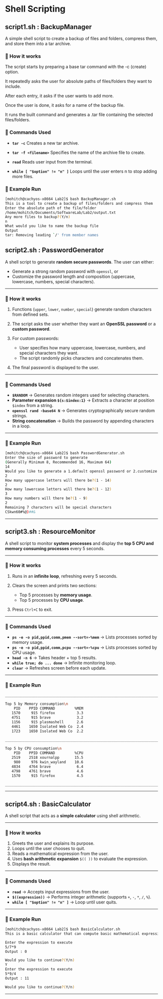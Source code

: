# Shell Scripting

## script1.sh : BackupManager

A simple shell script to create a backup of files and folders, compress them, and store them into a tar archive.

### 🔹 How it works

The script starts by preparing a base tar command with the -c (create) option.

It repeatedly asks the user for absolute paths of files/folders they want to include.

After each entry, it asks if the user wants to add more.

Once the user is done, it asks for a name of the backup file.

It runs the built command and generates a .tar file containing the selected files/folders.

### 🔹 Commands Used

* **`tar -c`**
Creates a new tar archive.

* **`tar -f <filename>`**
Specifies the name of the archive file to create.

* **`read`**
Reads user input from the terminal.

* **`while [ "$option" != "n" ]`**
Loops until the user enters n to stop adding more files.

### 🔹 Example Run


```bash
[mohitch@cachyos-x8664 Lab2]$ bash BackupManager.sh 
This is a tool to create a backup of files/folders and compress them
Enter the absolute path of the file/folder
/home/mohitch/Documents/SoftwareLab/Lab2/output.txt
Any more files to backup?(Y/n)
n
What would you like to name the backup file
Output
tar: Removing leading `/' from member names

```


## script2.sh : PasswordGenerator

A shell script to generate **random secure passwords**. The user can either:

* Generate a strong random password with `openssl`, or
* Customize the password length and composition (uppercase, lowercase, numbers, special characters).

---

### 🔹 How it works

1. Functions (`upper`, `lower`, `number`, `special`) generate random characters from defined sets.
2. The script asks the user whether they want an **OpenSSL password** or a **custom password**.
3. For custom passwords:

   * User specifies how many uppercase, lowercase, numbers, and special characters they want.
   * The script randomly picks characters and concatenates them.
4. The final password is displayed to the user.

---

### 🔹 Commands Used

* **`$RANDOM`** → Generates random integers used for selecting characters.
* **Parameter expansion `${s:$index:1}`** → Extracts a character at position `$index` from a string.
* **`openssl rand -base64 N`** → Generates cryptographically secure random strings.
* **String concatenation** → Builds the password by appending characters in a loop.

---

### 🔹 Example Run

```bash
[mohitch@cachyos-x8664 Lab2]$ bash PasswordGenerator.sh 
Enter the size of password to generate
(Generally Minimum 8, Recommended 16, Maximum 64)
14
Would you like to generate a 1.default openssl password or 2.customize this process?(1/2)
2
How many uppercase letters will there be?(1 - 14)
2
How many lowercase letters will there be?(1 - 12)
3
How many numbers will there be?(1 - 9)
2
Remaining 7 characters will be special characters
CSkwn60#%@)##&

```

---

## script3.sh : ResourceMonitor

A shell script to monitor **system processes** and display the **top 5 CPU and memory consuming processes** every 5 seconds.

---

### 🔹 How it works

1. Runs in an **infinite loop**, refreshing every 5 seconds.
2. Clears the screen and prints two sections:

   * Top 5 processes by **memory usage**.
   * Top 5 processes by **CPU usage**.
3. Press `Ctrl+C` to exit.

---

### 🔹 Commands Used

* **`ps -e -o pid,ppid,comm,pmem --sort=-%mem`** → Lists processes sorted by memory usage.
* **`ps -e -o pid,ppid,comm,pcpu --sort=-%cpu`** → Lists processes sorted by CPU usage.
* **`head -n 6`** → Takes header + top 5 results.
* **`while true; do ... done`** → Infinite monitoring loop.
* **`clear`** → Refreshes screen before each update.

---

### 🔹 Example Run

```bash
__________________________________________________________________________________

Top 5 by Memory consumption\n
    PID    PPID COMMAND         %MEM
   1570     915 firefox          3.3
   4751     915 brave            3.2
   1156     915 plasmashell      2.6
   4461    1650 Isolated Web Co  2.4
   1723    1650 Isolated Web Co  2.2

__________________________________________________________________________________

Top 5 by CPU consumption\n
    PID    PPID COMMAND         %CPU
   2519    2518 xournalpp       15.5
    980     976 kwin_wayland    10.6
   4834    4764 brave            6.4
   4798    4761 brave            4.6
   1570     915 firefox          4.5

__________________________________________________________________________________

```

---

## script4.sh : BasicCalculator

A shell script that acts as a **simple calculator** using shell arithmetic.

---

### 🔹 How it works

1. Greets the user and explains its purpose.
2. Loops until the user chooses to quit.
3. Reads a mathematical expression from the user.
4. Uses **bash arithmetic expansion** `$(( ))` to evaluate the expression.
5. Displays the result.

---

### 🔹 Commands Used

* **`read`** → Accepts input expressions from the user.
* **`$((expression))`** → Performs integer arithmetic (supports `+`, `-`, `*`, `/`, `%`).
* **`while [ "$option" != "n" ]`** → Loop until user quits.

---

### 🔹 Example Run

```bash
[mohitch@cachyos-x8664 Lab2]$ bash BasicCalculator.sh 
This is a basic calculator that can compute basic mathematical expressions including additions and multiplications

Enter the expression to execute
5/7*9
Output : 0

Would you like to continue?(Y/n)
Y
Enter the expression to execute
5*9/4
Output : 11

Would you like to continue?(Y/n)

```

---

